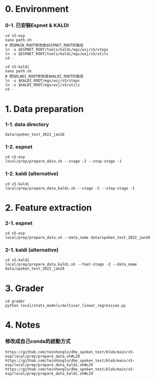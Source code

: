 # 0. Environment

### 0-1. 已安裝Espnet & KALDI
```
cd s5-esp
nano path.sh
# 把$MAIN_ROOT修改成$ESPNET_ROOT的路徑
ln -s $ESPNET_ROOT/tools/kaldi/egs/wsj/s5/steps
ln -s $ESPNET_ROOT/tools/kaldi/egs/wsj/s5/utils
cd -

cd s5-kaldi
nano path.sh
# 把$KLADI_ROOT修改成$KALDI_ROOT的路徑
ln -s $KALDI_ROOT/egs/wsj/s5/steps
ln -s $KALDI_ROOT/egs/wsj/s5/utils
cd -
```

# 1. Data preparation
### 1-1. data directory
```
data/spoken_test_2022_jan28
```

### 1-2. espnet
```
cd s5-esp
local/prep/prepare_data.sh --stage -2 --stop-stage -1
```

### 1-2. kaldi (alternative)
```
cd s5-kaldi
local/prep/prepare_data_kaldi.sh --stage -2 --stop-stage -1
```

# 2. Feature extraction

### 2-1. espnet
```
cd s5-esp
local/prep/prepare_data.sh --data_name data/spoken_test_2022_jan28
```

### 2-1. kaldi (alternative)
```
cd s5-kaldi
local/prep/prepare_data_kaldi.sh --feat-stage -2 --data_name data/spoken_test_2022_jan28
```

# 3. Grader
```
cd grader
python local/stats_models/multivar_linear_regression.py
```

# 4. Notes
### 修改成自己conda的啟動方式
```
https://github.com/teinhonglo/dhe_spoken_test/blob/main/s5-esp/local/prep/prepare_data.sh#L28
https://github.com/teinhonglo/dhe_spoken_test/blob/main/s5-esp/local/prep/prepare_data_kaldi.sh#L29
https://github.com/teinhonglo/dhe_spoken_test/blob/main/s5-esp/local/prep/prepare_data_kaldi.sh#L29
```
